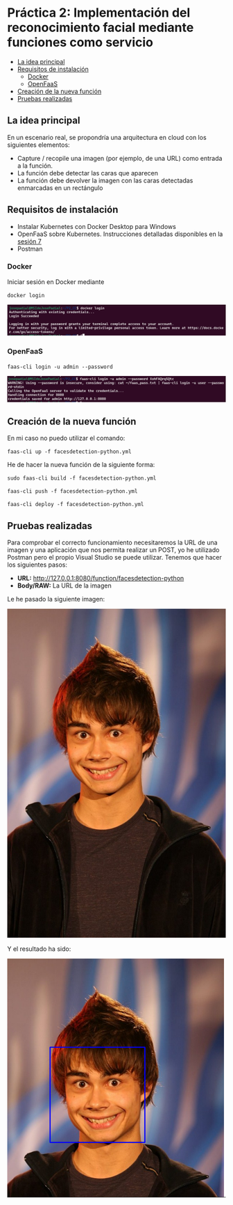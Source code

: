 # Práctica 2: Implementación del reconocimiento facial mediante funciones como servicio

<!-- TOC -->
* [La idea principal](#la-idea-principal)
* [Requisitos de instalación](#requisitos-de-instalación)
  * [Docker](#docker)
  * [OpenFaaS](#openfaas)
* [Creación de la nueva función](#creación-de-la-nueva-función)
* [Pruebas realizadas](#pruebas-realizadas)
<!-- TOC -->

## La idea principal
En un escenario real, se propondría una arquitectura en cloud con los siguientes elementos:
* Capture / recopile una imagen (por ejemplo, de una URL) como entrada a la función.
* La función debe detectar las caras que aparecen
* La función debe devolver la imagen con las caras detectadas enmarcadas en un rectángulo


## Requisitos de instalación
* Instalar Kubernetes con Docker Desktop para Windows
* OpenFaaS sobre Kubernetes. Instrucciones detalladas disponibles en la [sesión 7](https://github.com/ccano/cc2223/tree/main/session7)
* Postman

### Docker
Iniciar sesión en Docker mediante 
```` commandline
docker login
````

![](img/docker_login.png)

### OpenFaaS
```` commandline
faas-cli login -u admin --password
````

![](img/faas_login.png)

## Creación de la nueva función
En mi caso no puedo utilizar el comando:
```` commandline
faas-cli up -f facesdetection-python.yml
````
He de hacer la nueva función de la siguiente forma:
```` commandline
sudo faas-cli build -f facesdetection-python.yml
````
```` commandline
faas-cli push -f facesdetection-python.yml
````
```` commandline
faas-cli deploy -f facesdetection-python.yml
````

## Pruebas realizadas
Para comprobar el correcto funcionamiento necesitaremos la URL de una imagen y una aplicación que nos permita realizar un 
POST, yo he utilizado Postman pero el propio Visual Studio se puede utilizar. Tenemos que hacer los siguientes pasos:
* **URL:** http://127.0.0.1:8080/function/facesdetection-python
* **Body/RAW:** La URL de la imagen

Le he pasado la siguiente imagen:

![](img/original.jpeg)

Y el resultado ha sido:

![](img/resultado.png)